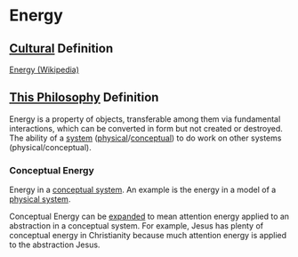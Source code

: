 # Energy

## [Cultural](./culture.md) Definition

<a href="https://en.wikipedia.org/wiki/Energy" target="_blank">Energy (Wikipedia)</a>

## [This Philosophy](./this-philosophy.md) Definition

Energy is a property of objects, transferable among them via fundamental interactions, which can be converted in form but not created or destroyed. The ability of a [system](./system.md) ([physical](./physical-system.md)/[conceptual](./conceptual-system.md)) to do work on other systems (physical/conceptual).

### Conceptual Energy

Energy in a [conceptual system](./conceptual-system.md). An example is the energy in a model of a [physical system](./physical-system.md).

Conceptual Energy can be [expanded](./expanding-consciousness.md) to mean attention energy applied to an abstraction in a conceptual system. For example, Jesus has plenty of conceptual energy in Christianity because much attention energy is applied to the abstraction Jesus.
